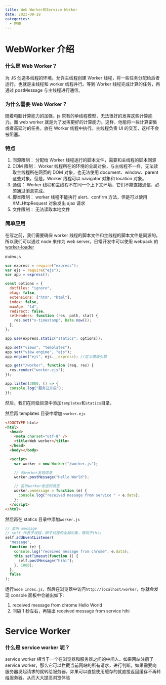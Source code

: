 ```yaml
---
title: Web Worker和Service Worker
date: 2023-09-18
categories:
  - 网络
---
```


# WebWorker 介绍

### 什么是 Web Worker？

为 JS 创造多线程的环境，允许主线程创建 Worker 线程，将一些任务分配给后者运行。也就是主线程和 worker 线程并行。等到 Worker 线程完成计算的任务，再通过 postMessage 与主线程进行通信。

### 为什么需要 Web Worker？

随着电脑计算能力的加强。js 原有的单线程模型，无法很好的发挥这些计算能力。而 web worker 就是为了发挥更好的计算能力。这样，他能将一些计算密集或者高延时的任务，放在 Worker 线程中执行。主线程负责 UI 的交互，这样不会被阻塞。

### 特点

1. 同源限制： 分配给 Worker 线程运行的脚本文件，需要和主线程的脚本同源
2. DOM 限制： Worker 线程所在的环境的全局对象，与主线程不一样，无法读取主线程所在网页的 DOM 对象，也无法使用 document、window、parent 这些对象。但是，Worker 线程可以 navigator 对象和 location 对象。
3. 通信： Worker 线程和主线程不在同一个上下文环境，它们不能直接通信，必须通过消息完成。
4. 脚本限制： worker 线程不能执行 alert、confirm 方法，但是可以使用 XMLHttpRequest 对象发出 ajax 请求
5. 文件限制： 无法读取本地文件

### 简单应用

在写之前，我们需要确保 worker 线程的脚本文件和主线程的脚本文件是同源的。所以我们可以通过 node 来作为 web server。日常开发中可以使用 webpack 的[worker-loader](https://www.webpackjs.com/loaders/worker-loader/)

index.js

```js
var express = require("express");
var ejs = require("ejs");
var app = express();

const options = {
  dotfiles: "ignore",
  etag: false,
  extensions: ["htm", "html"],
  index: false,
  maxAge: "1d",
  redirect: false,
  setHeaders: function (res, path, stat) {
    res.set("x-timestamp", Date.now());
  },
};

app.use(express.static("statics", options));

app.set("views", "templates");
app.set("view engine", "ejs");
app.engine("ejs", ejs.__express); //定义模板引擎

app.get("/worker", function (req, res) {
  res.render("worker.ejs");
});

app.listen(3000, () => {
  console.log("服务已开启");
});
```

然后，我们在同级目录中添加`templates`和`statics`目录。

然后再 templates 目录中增加 `worker.ejs`

```html
<!DOCTYPE html>
<html>
  <head>
    <meta charset="utf-8" />
    <title>Web worker</title>
  </head>
  <body></body>

  <script>
    var worker = new Worker("/worker.js");

    // 向worker发送信息
    worker.postMessage("Hello World");

    // 监听worker发送的信息
    worker.onmessage = function (e) {
      console.log("received message from service " + e.data);
    };
  </script>
</html>
```

然后再在 statics 目录中添加`worker.js`

```js
// 监听 message
// self 代表子线程，即子线程的全局对象，等同于this
self.addEventListener(
  "message",
  function (e) {
    console.log("received message from chrome", e.data);
    this.setTimeout(function () {
      self.postMessage("hihi");
    }, 1000);
  },
  false
);
```

运行`node index.js`，然后在浏览器中访问`http://localhost/worker`，你就会发现 console 面板中会输出如下:

1. received message from chrome Hello World
2. 间隔 1 秒左右，再输出 received message from service hihi

# Service Worker

### 什么是 service worker 呢？

service worker 相当于一个在浏览器和服务器之间的中间人。如果网站注册了 service worker，那么它可以拦截当前网站的所有请求，进行判断。如果需要向服务器发起请求的就转给服务器，如果可以直接使用缓存的就直接返回缓存不再转给服务器。从而大大提高浏览体验
